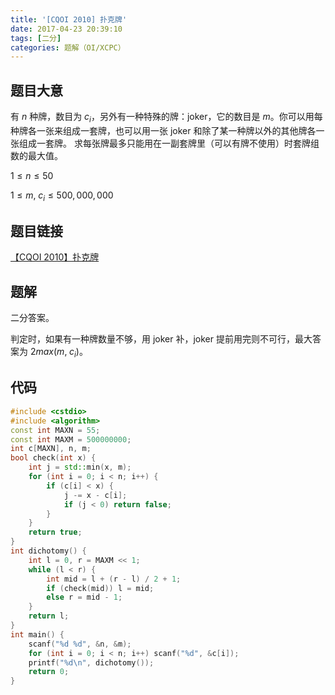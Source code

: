 ```yaml
---
title: '[CQOI 2010] 扑克牌'
date: 2017-04-23 20:39:10
tags: [二分]
categories: 题解（OI/XCPC）
---
```


## 题目大意

有 $n$ 种牌，数目为 $c_i$，另外有一种特殊的牌：joker，它的数目是 $m$。你可以用每种牌各一张来组成一套牌，也可以用一张 joker 和除了某一种牌以外的其他牌各一张组成一套牌。 求每张牌最多只能用在一副套牌里（可以有牌不使用）时套牌组数的最大值。

$1 \leqslant n \leqslant 50$

$1 \leqslant m, \; c_i \leqslant 500,000,000$

## 题目链接

[【CQOI 2010】扑克牌](https://www.luogu.com.cn/problem/P5815)

<!-- more -->

## 题解

二分答案。

判定时，如果有一种牌数量不够，用 joker 补，joker 提前用完则不可行，最大答案为 $2 max(m, \; c_i)$。

## 代码

```c++
#include <cstdio>
#include <algorithm>
const int MAXN = 55;
const int MAXM = 500000000;
int c[MAXN], n, m;
bool check(int x) {
    int j = std::min(x, m);
    for (int i = 0; i < n; i++) {
        if (c[i] < x) {
            j -= x - c[i];
            if (j < 0) return false;
        }
    }
    return true;
}
int dichotomy() {
    int l = 0, r = MAXM << 1;
    while (l < r) {
        int mid = l + (r - l) / 2 + 1;
        if (check(mid)) l = mid;
        else r = mid - 1;
    }
    return l;
}
int main() {
    scanf("%d %d", &n, &m);
    for (int i = 0; i < n; i++) scanf("%d", &c[i]);
    printf("%d\n", dichotomy());
    return 0;
}
```